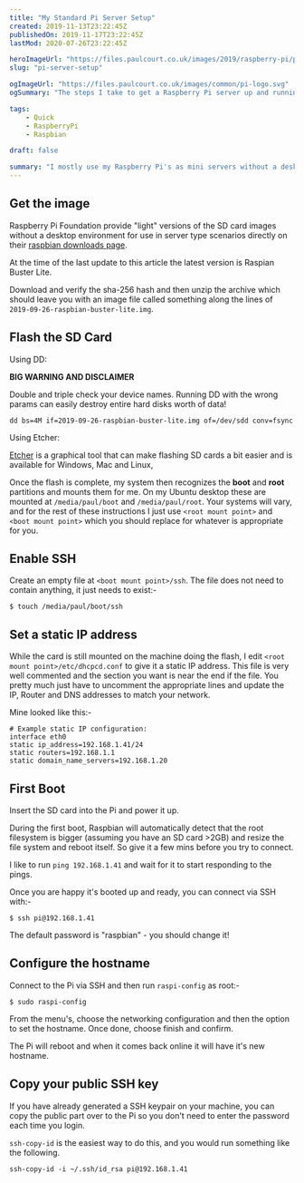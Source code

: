 ```yaml
---
title: "My Standard Pi Server Setup"
created: 2019-11-13T23:22:45Z
publishedOn: 2019-11-17T23:22:45Z
lastMod: 2020-07-26T23:22:45Z

heroImageUrl: "https://files.paulcourt.co.uk/images/2019/raspberry-pi/picluster.jpg"
slug: "pi-server-setup"

ogImageUrl: "https://files.paulcourt.co.uk/images/common/pi-logo.svg"
ogSummary: "The steps I take to get a Raspberry Pi server up and running out of the box (Or from a new blank SD card, etc)."

tags: 
    - Quick
    - RaspberryPi
    - Raspbian

draft: false

summary: "I mostly use my Raspberry Pi's as mini servers without a desktop environment, and I almost never hook them up to a display or a keyboard & mouse. So these are the steps I take to flash the SD cards in order to have them already configured to connect via SSH on a known IP address from their very first boot."
---
```


## Get the image
Raspberry Pi Foundation provide "light" versions of the SD card images without a desktop environment for use in server type scenarios directly on their [raspbian downloads page](https://www.raspberrypi.org/downloads/raspbian/).

At the time of the last update to this article the latest version is Raspian Buster Lite.

Download and verify the sha-256 hash and then unzip the archive which should leave you with an image file called something along the lines of `2019-09-26-raspbian-buster-lite.img`.



## Flash the SD Card

Using DD:

**BIG WARNING AND DISCLAIMER**

Double and triple check your device names. Running DD with the wrong params can easily destroy entire hard disks worth of data!

```plaintext
dd bs=4M if=2019-09-26-raspbian-buster-lite.img of=/dev/sdd conv=fsync
```

Using Etcher:

[Etcher](https://www.balena.io/etcher/) is a graphical tool that can make flashing SD cards a bit easier and is available for Windows, Mac and Linux,

Once the flash is complete, my system then recognizes the **boot** and **root** partitions and mounts them for me. On my Ubuntu desktop these are mounted at `/media/paul/boot` and `/media/paul/root`. Your systems will vary, and for the rest of these instructions I just use `<root mount point>` and `<boot mount point>` which you should replace for whatever is appropriate for you.

## Enable SSH

Create an empty file at `<boot mount point>/ssh`. The file does not need to contain anything, it just needs to exist:-

```plaintext
$ touch /media/paul/boot/ssh
```

## Set a static IP address

While the card is still mounted on the machine doing the flash, I edit `<root mount point>/etc/dhcpcd.conf` to give it a static IP address. This file is very well commented and the section you want is near the end if the file. You pretty much just have to uncomment the appropriate lines and update the IP, Router and DNS addresses to match your network. 

Mine looked like this:-
```plaintext
# Example static IP configuration:
interface eth0
static ip_address=192.168.1.41/24
static routers=192.168.1.1
static domain_name_servers=192.168.1.20
```


## First Boot
Insert the SD card into the Pi and power it up. 

During the first boot, Raspbian will automatically detect that the root filesystem is bigger (assuming you have an SD card >2GB) and resize the file system and reboot itself. So give it a few mins before you try to connect.

I like to run `ping 192.168.1.41` and wait for it to start responding to the pings.

Once you are happy it's booted up and ready, you can connect via SSH with:-

```plaintext
$ ssh pi@192.168.1.41
```
The default password is "raspbian" - you should change it!


## Configure the hostname
Connect to the Pi via SSH and then run  `raspi-config` as root:-

```plaintext
$ sudo raspi-config
```
From the menu's, choose the networking configuration and then the option to set the hostname. Once done, choose finish and confirm. 

The Pi will reboot and when it comes back online it will have it's new hostname.


## Copy your public SSH key
If you have already generated a SSH keypair on your machine, you can copy the public part over to the Pi so you don't need to enter the password each time you login.

`ssh-copy-id` is the easiest way to do this, and you would run something like the following.

```plaintext
ssh-copy-id -i ~/.ssh/id_rsa pi@192.168.1.41
```